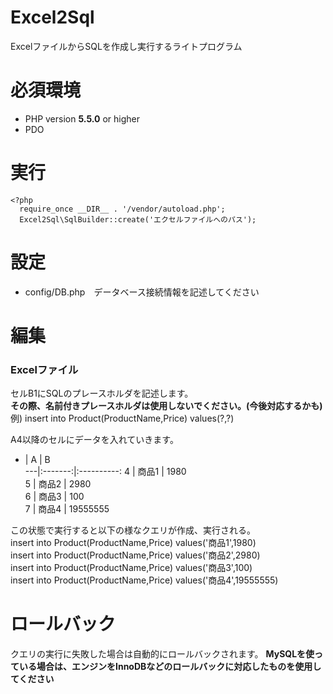 Excel2Sql
=========

ExcelファイルからSQLを作成し実行するライトプログラム

必須環境
============
- PHP version **5.5.0** or higher
- PDO

実行
===========
```html+php
<?php
  require_once __DIR__ . '/vendor/autoload.php';  
  Excel2Sql\SqlBuilder::create('エクセルファイルへのパス');  
```

設定
===========
- config/DB.php　データベース接続情報を記述してください

編集
===========
### Excelファイル

セルB1にSQLのプレースホルダを記述します。  
**その際、名前付きプレースホルダは使用しないでください。(今後対応するかも)**  
例) insert into Product(ProductName,Price) values(?,?)  
  
A4以降のセルにデータを入れていきます。  
 - | A     | B        
---|:-------:|:----------:
 4 | 商品1 | 1980     
 5 | 商品2 | 2980     
 6 | 商品3 | 100      
 7 | 商品4 | 19555555 

この状態で実行すると以下の様なクエリが作成、実行される。  
insert into Product(ProductName,Price) values('商品1',1980)  
insert into Product(ProductName,Price) values('商品2',2980)  
insert into Product(ProductName,Price) values('商品3',100)  
insert into Product(ProductName,Price) values('商品4',19555555)  

ロールバック
===========
クエリの実行に失敗した場合は自動的にロールバックされます。
**MySQLを使っている場合は、エンジンをInnoDBなどのロールバックに対応したものを使用してください**
